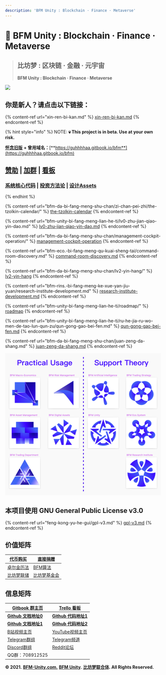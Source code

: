```yaml
---
description: 'BF​M Unity : Blockchain · Finance · Metaverse'
---
```


# 💎 BF​M Unity : Blockchain · Finance · Metaverse

> ## 比坊**梦 : 区块链 · 金融 · 元宇宙**
>
> **BF​M Unity : Blockchain · Finance · Metaverse**

![](<.gitbook/assets/BFM Unity 3.0 群青 (1).png>)

## 你是新人？请点击以下链接：

{% content-ref url="xin-ren-bi-kan.md" %}
[xin-ren-bi-kan.md](xin-ren-bi-kan.md)
{% endcontent-ref %}

{% hint style="info" %}
NOTE: **💀 This project is in beta. Use at your own risk.**&#x20;

[**怀念旧版**](https://guhhhhaa.gitbook.io/bfm-unity-doc-v1/) **+ 曾用域名：**[**https://guhhhhaa.gitbook.io/bfm**](https://guhhhhaa.gitbook.io/bfm)

## [赞助](https://www.bfm-unity.com/bfm-da-bi-fang-meng-shu-chan/juan-zeng-da-shang) | [加群](https://www.bfm-unity.com/bfm-unity-bi-fang-meng-lian-he-ti/ru-he-jia-ru-wo-men-de-tao-lun-qun-zu) | [看板](https://trello.com/b/z4aDgNAL/todolist)

### [**系统核心代码**](https://www.bfm-unity.com/bfm-dins.-bi-fang-meng-gong-cheng-she-ji-yuan/ruan-jian-bfm-on-python) | [**投资方法论**](https://guhhhhaa.gitbook.io/joinquant/jin-rong-li-lun-zong-jie) **|** [**设计Assets**](https://share.weiyun.com/0nbQ5ZM9)
{% endhint %}

{% content-ref url="bfm-da-bi-fang-meng-shu-chan/zi-chan-pei-zhi/the-tzolkin-calendar/" %}
[the-tzolkin-calendar](bfm-da-bi-fang-meng-shu-chan/zi-chan-pei-zhi/the-tzolkin-calendar/)
{% endcontent-ref %}

{% content-ref url="bfm-unity-bi-fang-meng-lian-he-ti/lv0-zhu-jian-qiao-yin-dao.md" %}
[lv0-zhu-jian-qiao-yin-dao.md](bfm-unity-bi-fang-meng-lian-he-ti/lv0-zhu-jian-qiao-yin-dao.md)
{% endcontent-ref %}

{% content-ref url="bfm-da-bi-fang-meng-shu-chan/management-cockpit-operation/" %}
[management-cockpit-operation](bfm-da-bi-fang-meng-shu-chan/management-cockpit-operation/)
{% endcontent-ref %}

{% content-ref url="bfm-eco.-bi-fang-meng-qu-kuai-sheng-tai/command-room-discovery.md" %}
[command-room-discovery.md](bfm-eco.-bi-fang-meng-qu-kuai-sheng-tai/command-room-discovery.md)
{% endcontent-ref %}

{% content-ref url="bfm-da-bi-fang-meng-shu-chan/lv2-yin-hang/" %}
[lv2-yin-hang](bfm-da-bi-fang-meng-shu-chan/lv2-yin-hang/)
{% endcontent-ref %}

{% content-ref url="bfm-rins.-bi-fang-meng-ke-xue-yan-jiu-yuan/research-institute-development.md" %}
[research-institute-development.md](bfm-rins.-bi-fang-meng-ke-xue-yan-jiu-yuan/research-institute-development.md)
{% endcontent-ref %}

{% content-ref url="bfm-unity-bi-fang-meng-lian-he-ti/roadmap/" %}
[roadmap](bfm-unity-bi-fang-meng-lian-he-ti/roadmap/)
{% endcontent-ref %}

{% content-ref url="bfm-unity-bi-fang-meng-lian-he-ti/ru-he-jia-ru-wo-men-de-tao-lun-qun-zu/qun-gong-gao-bei-fen.md" %}
[qun-gong-gao-bei-fen.md](bfm-unity-bi-fang-meng-lian-he-ti/ru-he-jia-ru-wo-men-de-tao-lun-qun-zu/qun-gong-gao-bei-fen.md)
{% endcontent-ref %}

{% content-ref url="bfm-da-bi-fang-meng-shu-chan/juan-zeng-da-shang.md" %}
[juan-zeng-da-shang.md](bfm-da-bi-fang-meng-shu-chan/juan-zeng-da-shang.md)
{% endcontent-ref %}

![](<.gitbook/assets/截屏2021-12-09 下午4.38.59.png>)

## 本项目使用 GNU General Public License v3.0

{% content-ref url="feng-kong-yu-he-gui/gpl-v3.md" %}
[gpl-v3.md](feng-kong-yu-he-gui/gpl-v3.md)
{% endcontent-ref %}

## 价值矩阵

| [代币购买](https://www.bfm-unity.com/bfm-da-bi-fang-meng-shu-chan/juan-zeng-da-shang)                    | [直接捐赠](https://www.bfm-unity.com/bfm-da-bi-fang-meng-shu-chan/juan-zeng-da-shang)                        |
| ---------------------------------------------------------------------------------------------------- | -------------------------------------------------------------------------------------------------------- |
| [卓尔金历法](https://www.bfm-unity.com/bfm-da-bi-fang-meng-shu-chan/zi-chan-pei-zhi/the-tzolkin-calendar) | [BFM算法](https://www.bfm-unity.com/bfm-dins.-bi-fang-meng-gong-cheng-she-ji-yuan/ruan-jian-bfm-on-python) |
| [比坊梦联储](https://www.bfm-unity.com/bfmurs/bi-fang-meng-lian-he-ti-chu-bei-xi-tong)                    | [比坊梦基金会](https://www.bfm-unity.com/bfmurs/untitled-1)                                                    |

## 信息矩阵

| [Gitbook 群主页](https://www.bfm-unity.com)                               | [Trello 看板](https://trello.com/b/z4aDgNAL/todolist)                      |
| ---------------------------------------------------------------------- | ------------------------------------------------------------------------ |
| ****[**Github 文档地址0**](https://github.com/guhhhhaa/bfm-gitbook-v1)**** | ****[**Github 代码地址1**](https://github.com/guhhhhaa/bfm-group-file)****   |
| ****[**Github 文档地址1**](https://github.com/guhhhhaa/bfm-gitbook)****    | ****[**Github 代码地址2**](https://github.com/BFM-Unity/BFM-Unity-2)****     |
| [B站视频主页](https://space.bilibili.com/11708778)                          | [ YouTube视频主页](https://www.youtube.com/channel/UCfiSjf-6Sxnf0t9J2xGVzuA) |
| [Telegram群组](https://t.me/BFMUnity)                                    | [Telegram频道](https://t.me/BFM\_Unity)                                    |
| [Discord群组](https://discord.gg/CyEcS2wmzk)                             | [Reddit论坛](https://www.reddit.com/r/BFM\_Unity/)                         |
| QQ群：708912525                                                          |                                                                          |

**© 2021.** [**BFM-Unity.com.**](https://www.bfm-unity.com) [**BFM Unity**](https://www.bfm-unity.com)**.** [**比坊梦联合体**](https://www.bfm-unity.com)**. All Rights Reserved.**
